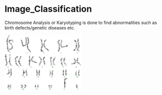 # Image_Classification
Chromosome Analysis or Karyotyping is done to find abnormalities such as birth defects/genetic diseases etc.


<img src="Karyotyping.png" width="250">
